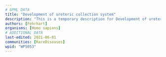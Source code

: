 ```yaml
---
# GPML DATA
title: "Development of ureteric collection system"
description: "This is a temporary description for Development of ureteric collection system"
authors: [Fehrhart]
organisms: [Homo sapiens]
# ADDITIONAL DATA
last-edited: 2021-06-01
communities: [RareDiseases]
wpid: "WP5053"
---
```

